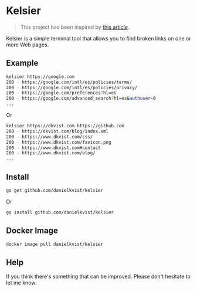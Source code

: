 # Kelsier

> This project has been inspired by [this article](https://dev.to/healeycodes/build-a-python-bot-to-find-your-website-s-dead-links-563c).

Kelsier is a simple terminal tool that allows you to find broken links on one or more Web pages.

## Example

```bash
kelsier https://google.com
200 - https://google.com/intl/es/policies/terms/
200 - https://google.com/intl/es/policies/privacy/
200 - https://google.com/preferences?hl=es
200 - https://google.com/advanced_search?hl=es&authuser=0
...
```

Or

```bash
kelsier https://dkvist.com https://github.com
200 - https://dkvist.com/blog/index.xml
200 - https://www.dkvist.com/css/
200 - https://www.dkvist.com/favicon.png
200 - https://www.dkvist.com#contact
200 - https://www.dkvist.com/blog/
...
```

## Install

```bash
go get github.com/danielkvist/kelsier
```

Or

```bash
go install github.com/danielkvist/kelsier
```

## Docker Image

```bash
docker image pull danielkvist/kelsier
```

## Help

If you think there's something that can be improved. Please don't hesitate to let me know.